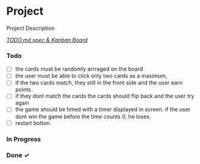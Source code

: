 # Project

Project Description

<em>[TODO.md spec & Kanban Board](https://bit.ly/3fCwKfM)</em>

### Todo

- [ ] the cards must be randomly arrraged on the board  
- [ ] the user must be able to click only two cards as a maximum,  
- [ ] if the two cards match, they still in the front side and the user earn points .  
- [ ] if they dont match the cards the cards should flip back and the user try again  
- [ ] the game should be timed with a timer displayed in screen. if the user dont win the game before the time counts 0, he loses.  
- [ ] restart botton.  

### In Progress


### Done ✓


